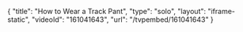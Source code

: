 {
    "title": "How to Wear a Track Pant",
    "type": "solo",
    "layout": "iframe-static",
    "videoId": "161041643",
    "url": "\/tvpembed\/161041643"
}